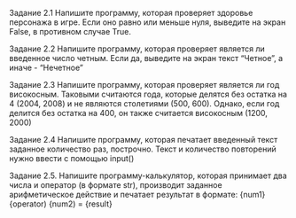 Задание 2.1
Напишите программу, которая проверяет здоровье персонажа в игре. 
Если оно равно или меньше нуля, выведите на экран False, в противном случае True.

Задание 2.2
Напишите программу, которая проверяет является ли введенное число четным. Если да, выведите на экран текст “Четное”, а иначе - “Нечетное”

Задание 2.3
Напишите программу, которая проверяет является ли год високосным. Таковыми считаются года, которые делятся без остатка на 4 (2004, 2008) и не являются столетиями (500, 600). Однако, если год делится без остатка  на 400, он также считается високосным (1200, 2000)

Задание 2.4
Напишите программу, которая печатает введенный текст заданное количество раз, построчно. Текст и количество повторений нужно ввести с помощью input()

Задание 2.5.
Напишите программу-калькулятор, которая принимает два числа и оператор (в формате str), производит заданное арифметическое действие и печатает результат в формате: {num1} {operator) {num2) = {result}
